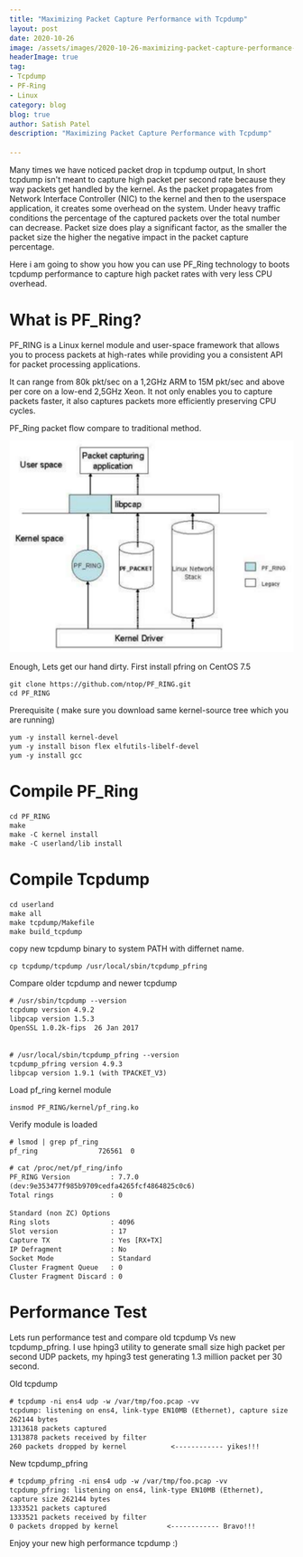 ```yaml
---
title: "Maximizing Packet Capture Performance with Tcpdump"
layout: post
date: 2020-10-26
image: /assets/images/2020-10-26-maximizing-packet-capture-performance-with-tcpdump/hose-on-face.png
headerImage: true
tag:
- Tcpdump
- PF-Ring
- Linux
category: blog
blog: true
author: Satish Patel
description: "Maximizing Packet Capture Performance with Tcpdump"

---
```


Many times we have noticed packet drop in tcpdump output, In short tcpdump isn't meant to capture high packet per second rate because they way packets get handled by the kernel. As the packet propagates from Network Interface Controller (NIC) to the kernel and then to the userspace application, it creates some overhead on the system. Under heavy traffic conditions the percentage of the captured packets over the total number can decrease. Packet size does play a significant factor, as the smaller the packet size the higher the negative impact in the packet capture percentage.

Here i am going to show you how you can use PF_Ring technology to boots tcpdump performance to capture high packet rates with very less CPU overhead.

# What is PF_Ring?

PF_RING is a Linux kernel module and user-space framework that allows you to process packets at high-rates while providing you a consistent API for packet processing applications.

It can range from 80k pkt/sec on a 1,2GHz ARM to 15M pkt/sec and above per core on a low-end 2,5GHz Xeon. It not only enables you to capture packets faster, it also captures packets more efficiently preserving CPU cycles.

PF_Ring packet flow compare to traditional method.

![<img>](/assets/images/2020-10-26-maximizing-packet-capture-performance-with-tcpdump/pfring-diagram.png)

Enough, Lets get our hand dirty. First install pfring on CentOS 7.5

```
git clone https://github.com/ntop/PF_RING.git
cd PF_RING
```

Prerequisite ( make sure you download same kernel-source tree which you are running)

```
yum -y install kernel-devel
yum -y install bison flex elfutils-libelf-devel
yum -y install gcc
```

# Compile PF_Ring 

```
cd PF_RING
make
make -C kernel install
make -C userland/lib install
```

# Compile Tcpdump

```
cd userland
make all
make tcpdump/Makefile
make build_tcpdump
```

copy new tcpdump binary to system PATH with differnet name.

```
cp tcpdump/tcpdump /usr/local/sbin/tcpdump_pfring
```

Compare older tcpdump and newer tcpdump 

```
# /usr/sbin/tcpdump --version
tcpdump version 4.9.2
libpcap version 1.5.3
OpenSSL 1.0.2k-fips  26 Jan 2017
 
 
# /usr/local/sbin/tcpdump_pfring --version
tcpdump_pfring version 4.9.3
libpcap version 1.9.1 (with TPACKET_V3)
```

Load pf_ring kernel module 

```
insmod PF_RING/kernel/pf_ring.ko
```

Verify module is loaded 

```
# lsmod | grep pf_ring
pf_ring               726561  0
```

```
# cat /proc/net/pf_ring/info
PF_RING Version          : 7.7.0 (dev:9e353477f985b9709cedfa4265fcf4864825c0c6)
Total rings              : 0
 
Standard (non ZC) Options
Ring slots               : 4096
Slot version             : 17
Capture TX               : Yes [RX+TX]
IP Defragment            : No
Socket Mode              : Standard
Cluster Fragment Queue   : 0
Cluster Fragment Discard : 0
```

# Performance Test

Lets run performance test and compare old tcpdump Vs new tcpdump_pfring. I use hping3 utility to generate small size high packet per second UDP packets, my hping3 test generating 1.3 million packet per 30 second. 

Old tcpdump

```
# tcpdump -ni ens4 udp -w /var/tmp/foo.pcap -vv
tcpdump: listening on ens4, link-type EN10MB (Ethernet), capture size 262144 bytes
1313618 packets captured
1313878 packets received by filter
260 packets dropped by kernel           <------------ yikes!!!
```

New tcpdump_pfring

```
# tcpdump_pfring -ni ens4 udp -w /var/tmp/foo.pcap -vv
tcpdump_pfring: listening on ens4, link-type EN10MB (Ethernet), capture size 262144 bytes
1333521 packets captured
1333521 packets received by filter
0 packets dropped by kernel            <------------ Bravo!!!
```

Enjoy your new high performance tcpdump :) 



